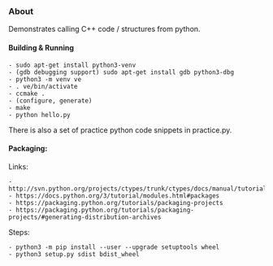 ### About

Demonstrates calling C++ code / structures from python.

#### Building & Running

    - sudo apt-get install python3-venv 
    - (gdb debugging support) sudo apt-get install gdb python3-dbg
    - python3 -m venv ve
    - . ve/bin/activate
    - ccmake .
    - (configure, generate)
    - make
    - python hello.py
    
There is also a set of practice python code snippets in practice.py.

#### Packaging:

Links:

    - http://svn.python.org/projects/ctypes/trunk/ctypes/docs/manual/tutorial.html
    - https://docs.python.org/3/tutorial/modules.html#packages        
    - https://packaging.python.org/tutorials/packaging-projects
    - https://packaging.python.org/tutorials/packaging-projects/#generating-distribution-archives

Steps:

    - python3 -m pip install --user --upgrade setuptools wheel
    - python3 setup.py sdist bdist_wheel
